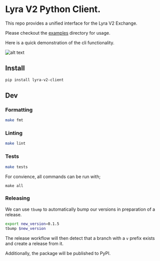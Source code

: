 # Lyra V2 Python Client.

This repo provides a unified interface for the Lyra V2 Exchange.

Please checkout the [examples](./examples) directory for usage.

Here is a quick demonstration of the cli functionality.

![alt text](lyra_demo.gif "Demo of cli tools.")

## Install

```bash
pip install lyra-v2-client
```

## Dev

### Formatting

```bash
make fmt
```

### Linting

```bash
make lint
```

### Tests

```bash
make tests
```

For convience, all commands can be run with;

```
make all
```

### Releasing

We can use `tbump` to automatically bump our versions in preparation of a release.

```bash 
export new_version=0.1.5
tbump $new_version
```

The release workflow will then detect that a branch with a `v` prefix exists and create a release from it.

Additionally, the package will be published to PyPI.
